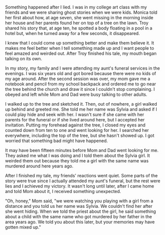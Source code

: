 Something happened after I lied. I was in my college art class with my friends and we were sharing ghost stories when we were kids. Monica told her first about how, at age seven, she went missing in the morning inside her house and her parents found her on top of a tree on the lawn. Troy shared his story that, at age ten, he spotted a body floating in a pool in a hotel but, when he turned away for a few seconds, it disappeared.

I knew that I could come up something better and make them believe it. It makes me feel better when I tell something made up and I want people to feel amazed and weirded out. After Troy finished his tale, my mouth began talking on its own.

In my story, my family and I were attending my aunt's funeral services in the evenings. I was six years old and got bored because there were no kids of my age around. After the second session was over, my mom gave me a notebook and pencil from my school backpack and ordered me to go near the tree behind the church and draw it since I couldn't stop complaining. I obeyed and left while Mom and Dad were busy talking to other adults.

I walked up to the tree and sketched it. Then, out of nowhere, a girl walked up behind and greeted me. She told me her name was Sylvia and asked if I could play hide and seek with her. I wasn't sure if she came with her parents for the funeral or if she lived around here, but I accepted her invitation. Putting my forehead against the tree, I closed my eyes and counted down from ten to one and went looking for her. I searched her everywhere, including the top of the tree, but she hasn't showed up. I got worried that something bad might have happened.

It may have been fifteen minutes before Mom and Dad went looking for me. They asked me what I was doing and I told them about the Sylvia girl. It weirded them out because they told me a girl with the same name was murdered around here years ago.

After I finished my tale, my friends' reactions went quiet. Some parts of the story were true since I actually attended my aunt's funeral, but the rest were lies and I achieved my victory. It wasn't long until later, after I came home and told Mom about it, I received something unexpected.

"Oh, honey," Mom said, "we were watching you playing with a girl from a distance and you told us her name was Sylvia. We couldn't find her after she went hiding. When we told the priest about the girl, he said something about a child with the same name who got murdered by her father in the area years ago. We told you about this later, but your memories may have gotten mixed up."